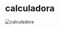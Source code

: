 # calculadora

 ![calculadora](https://user-images.githubusercontent.com/104034022/219382886-0c16fac2-93f1-4674-b774-5c9219874fd1.png)
